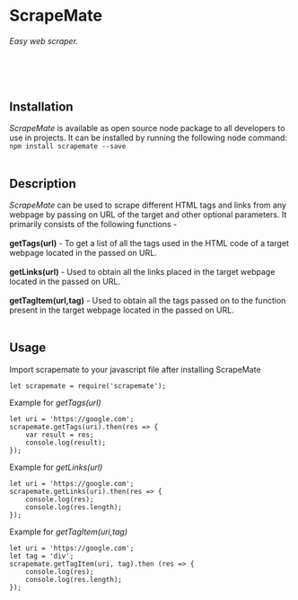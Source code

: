 # ScrapeMate
###### Easy web scraper.
<br/><br/>
## Installation
*ScrapeMate* is available as open source node package to all developers to use in projects.
It can be installed by running the following node command: <br/>
```npm install scrapemate --save```
<br/><br/>
## Description
*ScrapeMate* can be used to scrape different HTML tags and links from any webpage by passing on URL of the target and other optional parameters. It primarily consists of the following functions - <br/><br/>
**getTags(url)** - To get a list of all the tags used in the HTML code of a target webpage located in the passed on URL.<br/><br/>
**getLinks(url)** - Used to obtain all the links placed in the target webpage located in the passed on URL.<br/><br/>
**getTagItem(url,tag)** - Used to obtain all the tags passed on to the function present in the target webpage located in the passed on URL.
<br/><br/>
## Usage

Import scrapemate to your javascript file after installing ScrapeMate
```
let scrapemate = require('scrapemate');
```
Example for *getTags(url)*
```
let uri = 'https://google.com';
scrapemate.getTags(uri).then(res => {
    var result = res;
    console.log(result);
});
```
Example for *getLinks(url)*
```
let uri = 'https://google.com';
scrapemate.getLinks(uri).then(res => {
    console.log(res);
    console.log(res.length);
});
``` 

Example for *getTagItem(uri,tag)*
```
let uri = 'https://google.com';
let tag = 'div';
scrapemate.getTagItem(uri, tag).then (res => {
    console.log(res);
    console.log(res.length);
});
```

